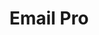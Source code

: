 ---
title: Email Pro
slug: emails-pro
sections: General, Configuración del cliente de correo
order: 06
---